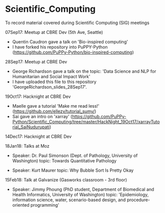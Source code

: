 # Scientific_Computing
To record material covered during Scientific Computing (SIG) meetings


07Sep17: Meetup at CBRE Dev (5th Ave, Seattle)
  - Quentin Caudron gave a talk on 'Bio-inspired computing'
  - I have forked his repository into PuPPY-Python (https://github.com/PuPPy-Python/bio-inspired-computing)

28Sep17: Meetup at CBRE Dev
  - George Richardson gave a talk on the topic:
    'Data Science and NLP for Humanitarian and Social Impact Work'
  - I have uploaded this file to this repository 'GeorgeRichardson_slides_28Sep17'.

19Oct17: Hacknight at CBRE Dev
  - Maelle gave a tutorial 'Make me read less!' (https://github.com/ellezv/tutorial_sumy/)
  - Sai gave an intro on 'xarray' (https://github.com/PuPPy-Python/Scientific_Computing/tree/master/HackNight_19Oct17/xarrayTutorial_SaiNudurupati)

14Dec17: Hacknight at CBRE Dev
  

18Jan18: Talks at Moz
  - Speaker: Dr. Paul Simonson (Dept. of Pathology, University of Washington)
      topic: Towards Quantitative Pathology
      
  - Speaker: Kurt Maurer
      topic: Why Bubble Sort Is Pretty Okay
      

15Feb18: Talk at Galvanize (Gasworks classroom - 3rd floor)
   - Speaker: Jimmy Phoung (PhD student, Department of Biomedical and Health Informatics, University of Washington)
        topic:  'Epidemiology, information science, water, scenario-based design, and procedure-oriented programming'
